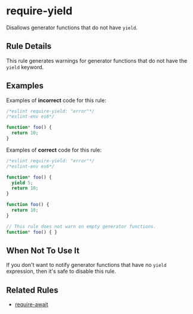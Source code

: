 # require-yield

Disallows generator functions that do not have `yield`.

## Rule Details

This rule generates warnings for generator functions that do not have the `yield` keyword.

## Examples

Examples of **incorrect** code for this rule:

```js
/*eslint require-yield: "error"*/
/*eslint-env es6*/

function* foo() {
  return 10;
}
```

Examples of **correct** code for this rule:

```js
/*eslint require-yield: "error"*/
/*eslint-env es6*/

function* foo() {
  yield 5;
  return 10;
}

function foo() {
  return 10;
}

// This rule does not warn on empty generator functions.
function* foo() { }
```

## When Not To Use It

If you don't want to notify generator functions that have no `yield` expression, then it's safe to disable this rule.

## Related Rules

* [require-await](require-await.md)
